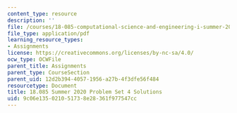 ```yaml
---
content_type: resource
description: ''
file: /courses/18-085-computational-science-and-engineering-i-summer-2020/9c06e135021051738e28361f977547cc_MIT18_085Summer20_PS4_sol.pdf
file_type: application/pdf
learning_resource_types:
- Assignments
license: https://creativecommons.org/licenses/by-nc-sa/4.0/
ocw_type: OCWFile
parent_title: Assignments
parent_type: CourseSection
parent_uid: 12d2b394-4057-1956-a27b-4f3dfe56f484
resourcetype: Document
title: 18.085 Summer 2020 Problem Set 4 Solutions
uid: 9c06e135-0210-5173-8e28-361f977547cc
---
```

